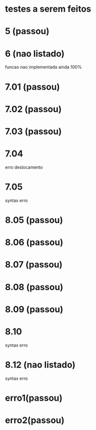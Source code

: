 # testes a serem feitos

# 5 (passou)
# 6 (nao listado)

funcao nao implementada ainda 100%

# 7.01 (passou)
# 7.02 (passou)
# 7.03 (passou)
# 7.04 

erro deslocamento

# 7.05

syntax  erro

# 8.05 (passou)
# 8.06 (passou)
# 8.07 (passou)
# 8.08 (passou)
# 8.09 (passou)

# 8.10

syntax erro

# 8.12 (nao listado)

syntax erro 

# erro1(passou)
# erro2(passou)